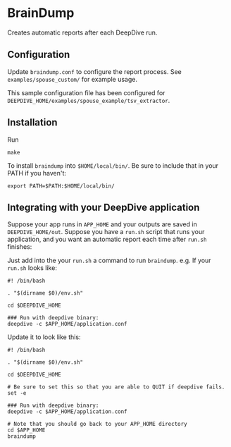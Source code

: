 BrainDump
====

Creates automatic reports after each DeepDive run.


Configuration
----

Update `braindump.conf` to configure the report process. See `examples/spouse_custom/` for example usage.

This sample configuration file has been configured for 
`DEEPDIVE_HOME/examples/spouse_example/tsv_extractor`.

Installation
----

Run

```
make
```

To install `braindump` into `$HOME/local/bin/`. Be sure to include that in your PATH if you haven't:

`export PATH=$PATH:$HOME/local/bin/`

Integrating with your DeepDive application
----

Suppose your app runs in `APP_HOME` and your outputs are saved in `DEEPDIVE_HOME/out`. Suppose you have a `run.sh` script that runs your application, and you want an automatic report each time after `run.sh` finishes:

Just add into the your `run.sh` a command to run `braindump`. e.g. If your `run.sh` looks like:

```
#! /bin/bash

. "$(dirname $0)/env.sh"

cd $DEEPDIVE_HOME

### Run with deepdive binary:
deepdive -c $APP_HOME/application.conf
```

Update it to look like this:

```
#! /bin/bash

. "$(dirname $0)/env.sh"

cd $DEEPDIVE_HOME

# Be sure to set this so that you are able to QUIT if deepdive fails.
set -e

### Run with deepdive binary:
deepdive -c $APP_HOME/application.conf

# Note that you should go back to your APP_HOME directory
cd $APP_HOME  
braindump
```
